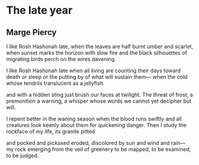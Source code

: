# The late year
## Marge Piercy
I like Rosh Hashonah late,
when the leaves are half burnt
umber and scarlet, when sunset
marks the horizon with slow fire
and the black silhouettes
of migrating birds perch
on the wires davening.

I like Rosh Hashonah late
when all living are counting
their days toward death
or sleep or the putting by
of what will sustain them—
when the cold whose tendrils
translucent as a jellyfish

and with a hidden sting
just brush our faces
at twilight. The threat
of frost, a premonition
a warning, a whisper
whose words we cannot
yet decipher but will.

I repent better in the waning
season when the blood
runs swiftly and all creatures
look keenly about them
for quickening danger.
Then I study the rockface
of my life, its granite pitted

and pocked and pickaxed
eroded, discolored by sun
and wind and rain—
my rock emerging
from the veil of greenery
to be mapped, to be
examined, to be judged.